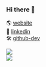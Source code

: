 ### Hi there 👋

🌎 [website](https://www.cfoyer.com/) </br>
👥 [linkedin](https://linkedin.cfoyer.com/) </br>
🛠 [github-dev](https://gh.cfoyer.com/) </br>


<div style:"span">
  <div style=" style="display:inline-block; float: left;">
    <a href="https://github.com/anuraghazra/github-readme-stats">
      <img align="center" src="https://github-readme-stats.vercel.app/api?username=Christophe-Foyer&show_icons=true&count_private=true&hide_rank=true" />
    </a>
  </div>                                                                                                                                              
  <div style=" style="display:inline-block; float: left;">
    <a href="https://github.com/anuraghazra/convoychat">
      <img align="center" src="https://github-readme-stats.vercel.app/api/top-langs/?username=Christophe-Foyer&hide=HTML&layout=compact&langs_count=4" />
    </a>
  </div>
</div>
